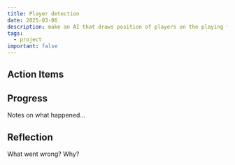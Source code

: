 ```yaml
---
title: Player detection
date: 2025-03-06
description: make an AI that draws position of players on the playing field. (football/basketball players etc.)
tags:
  - project
important: false
---
```


## Action Items


## Progress

Notes on what happened...

## Reflection

What went wrong? Why?

